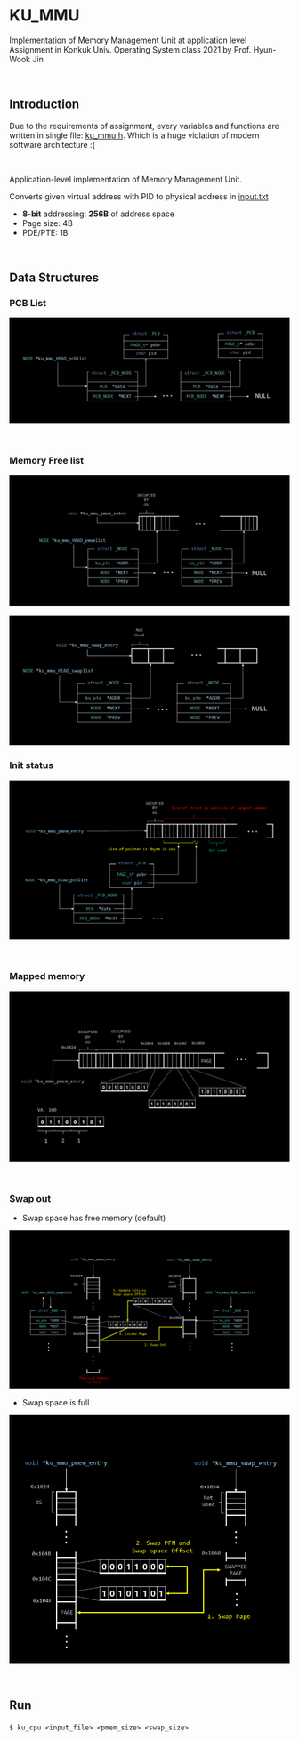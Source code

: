 # KU_MMU

Implementation of Memory Management Unit at application level  
Assignment in Konkuk Univ. Operating System class 2021 by Prof. Hyun-Wook Jin

<br/>
   
## Introduction

Due to the requirements of assignment, every variables and functions are written in single file: [ku_mmu.h](./ku_mmu.h). Which is a huge violation of modern software architecture :(

</br>

Application-level implementation of Memory Management Unit.

Converts given virtual address with PID to physical address in [input.txt](./input.txt)

- **8-bit** addressing: **256B** of address space
- Page size: 4B
- PDE/PTE: 1B

<br/>

## Data Structures

### PCB List

![pcb_list](./images/pcb_list.jpg)

<br/>

### Memory Free list

![pmem_list](./images/pmem_list.jpg)

![swap_list](./images/swap_list.jpg)

### Init status

![init](./images/bitPacking_in_initialization.PNG)

<br/>

### Mapped memory

![mapping](./images/mapping.jpg)

</br>   
   
### Swap out   
  
- Swap space has free memory (default)

![default_swap](./images/default_swap.PNG)

- Swap space is full

![swap_space_is_full](./images/swap_when_swapSpace_is_full.PNG)

<br/>

## Run

`$ ku_cpu <input_file> <pmem_size> <swap_size>`
